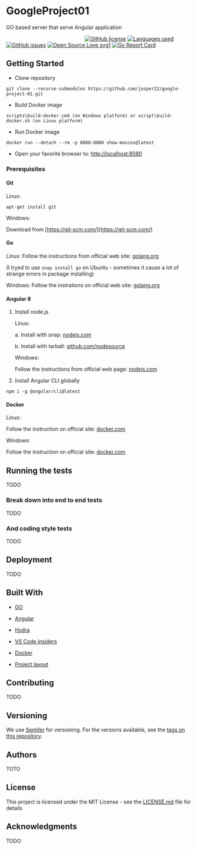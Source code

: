 # GoogleProject01

GO based server that serve Angular application

&nbsp;&nbsp;&nbsp;&nbsp;&nbsp;&nbsp;&nbsp;&nbsp;&nbsp;&nbsp;&nbsp;&nbsp;&nbsp;&nbsp;&nbsp;&nbsp;&nbsp;&nbsp;&nbsp;&nbsp;&nbsp;&nbsp;&nbsp;&nbsp;&nbsp;&nbsp;&nbsp;&nbsp;&nbsp;&nbsp;&nbsp;&nbsp;&nbsp;&nbsp;&nbsp;&nbsp;&nbsp;&nbsp;&nbsp;&nbsp;&nbsp;&nbsp;&nbsp;&nbsp;&nbsp;&nbsp;&nbsp;&nbsp;&nbsp;&nbsp;&nbsp;&nbsp;&nbsp;&nbsp;[![GitHub license](https://img.shields.io/github/license/jasper22/google-project-01?style=plastic)](https://github.com/jasper22/google-project-01/blob/master/LICENSE)
[![Languages used](https://img.shields.io/github/languages/count/jasper22/google-project-01?style=plastic)](https://img.shields.io/github/languages/count/jasper22/google-project-01?style=plastic)
[![GitHub issues](https://img.shields.io/github/issues/Naereen/StrapDown.js.svg)](https://github.com/jasper22/google-project-01/issues/)
[![Open Source Love svg1](https://badges.frapsoft.com/os/v1/open-source.svg?v=103)](https://github.com/jasper22/google-project-01/)
[![Go Report Card](https://goreportcard.com/badge/github.com/jasper22/google-project-01)](https://goreportcard.com/report/github.com/jasper22/google-project-01)

## Getting Started
   
   * Clone repository

   ``` 
   git clone --recurse-submodules https://github.com/jasper22/google-project-01.git
   ```

   * Build Docker image

   ```
   scripts\build-docker.cmd (on Windows platform) or script\build-docker.sh (on Linux platform)
   ```

   * Run Docker image

   ```
   docker run --detach --rm -p 8080:8080 show-movies@latest
   ```

   * Open your favorite browser to: [http://localhost:8080](http://localhost:8080)

### Prerequisites

#### Git

   Linux:
   ```
   apt-get install git
   ```
   
   Windows:

   Download from [https://git-scm.com/](https://git-scm.com/)


#### Go

   Linux:
   Follow the instructions from official web site: [golang.org](https://golang.org/doc/install#tarball)
   
   (I tryed to use `snap install go` on Ubuntu - sometimes it cause a lot of strange errors in package installing)

   Windows:
   Follow the instrations on official web site: [golang.org](https://golang.org/doc/install#windows)

#### Angular 8

   1. Install node.js

        Linux: 

        a. Install with snap: [nodejs.com](https://nodejs.org/en/download/package-manager/#debian-and-ubuntu-based-linux-distributions-enterprise-linux-fedora-and-snap-packages)
    
        b. Install with tarball: [github.com/nodesource](https://github.com/nodesource/distributions/blob/master/README.md)

       Windows:

       Follow the instructions from official web page: [nodejs.com](https://nodejs.org/en/download/package-manager/#windows) 


   2. Install Angular CLI globally

   ```
   npm i -g @angular/cli@latest
   ```

#### Docker

   Linux:

   Follow the instruction on official site: [docker.com](https://docs.docker.com/v17.09/engine/installation/linux/docker-ce/ubuntu/)

   Windows:

   Follow the instruction on official site: [docker.com](https://hub.docker.com/?overlay=onboarding)

## Running the tests

TODO

### Break down into end to end tests

TODO

### And coding style tests

TODO

## Deployment

TODO

## Built With

* [GO](https://golang.org/)
* [Angular](https://angular.io/)
* [Hydra](https://github.com/ory/hydra)
* [VS Code insiders](https://github.com/microsoft/vscode)

* [Docker](http://docker.com)
* [Project layout](https://github.com/golang-standards/project-layout)

## Contributing

TODO

## Versioning

We use [SemVer](http://semver.org/) for versioning. For the versions available, see the [tags on this repository](https://github.com/jasper22/google-project-01/tags). 

## Authors

TOTO

## License

This project is licensed under the MIT License - see the [LICENSE.md](LICENSE.md) file for details

## Acknowledgments

TODO
